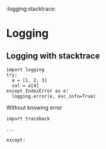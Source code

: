 :logging:stacktrace:

# Logging

## Logging with stacktrace

<!---->

    import logging
    try:
      a = [1, 2, 3]
      val = a[4]
    except IndexError as e:
      logging.error(e, exc_info=True)
      

Without knowing error

<!---->

    import traceback
    
    ...
    
    except:
    
